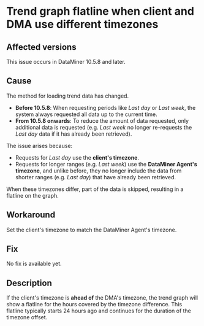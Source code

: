 ﻿---
uid: KI_Trend_flatline_different_timezones
---

# Trend graph flatline when client and DMA use different timezones

## Affected versions

This issue occurs in DataMiner 10.5.8 and later.

## Cause

The method for loading trend data has changed.  
- **Before 10.5.8**: When requesting periods like *Last day* or *Last week*, the system always requested all data up to the current time.  
- **From 10.5.8 onwards**: To reduce the amount of data requested, only additional data is requested (e.g. *Last week* no longer re-requests the *Last day* data if it has already been retrieved).  

The issue arises because:  
- Requests for *Last day* use the **client's timezone**.  
- Requests for longer ranges (e.g. *Last week*) use the **DataMiner Agent's timezone**, and unlike before, they no longer include the data from shorter ranges (e.g. *Last day*) that have already been retrieved.

When these timezones differ, part of the data is skipped, resulting in a flatline on the graph.

## Workaround

Set the client's timezone to match the DataMiner Agent's timezone.

## Fix

No fix is available yet.

## Description

If the client's timezone is **ahead of** the DMA's timezone, the trend graph will show a flatline for the hours covered by the timezone difference. This flatline typically starts 24 hours ago and continues for the duration of the timezone offset.
